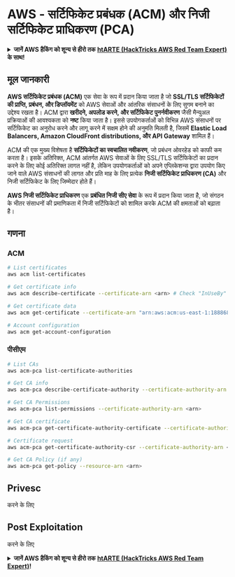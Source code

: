 # AWS - सर्टिफिकेट प्रबंधक (ACM) और निजी सर्टिफिकेट प्राधिकरण (PCA)

<details>

<summary><strong>जानें AWS हैकिंग को शून्य से हीरो तक</strong> <a href="https://training.hacktricks.xyz/courses/arte"><strong>htARTE (HackTricks AWS Red Team Expert)</strong></a><strong> के साथ!</strong></summary>

HackTricks का समर्थन करने के अन्य तरीके:

* यदि आप अपनी **कंपनी का विज्ञापन HackTricks में देखना चाहते हैं** या **HackTricks को PDF में डाउनलोड करना चाहते हैं** तो [**सब्सक्रिप्शन प्लान्स देखें**](https://github.com/sponsors/carlospolop)!
* [**आधिकारिक PEASS और HackTricks स्वैग**](https://peass.creator-spring.com) प्राप्त करें
* हमारे विशेष [**NFTs**](https://opensea.io/collection/the-peass-family) संग्रह [**The PEASS Family**](https://opensea.io/collection/the-peass-family) खोजें
* **शामिल हों** 💬 [**डिस्कॉर्ड समूह**](https://discord.gg/hRep4RUj7f) या [**टेलीग्राम समूह**](https://t.me/peass) या हमें **ट्विटर** 🐦 [**@hacktricks_live**](https://twitter.com/hacktricks_live)** पर फॉलो** करें।
* **हैकिंग ट्रिक्स साझा करें** द्वारा PRs सबमिट करके [**HackTricks**](https://github.com/carlospolop/hacktricks) और [**HackTricks Cloud**](https://github.com/carlospolop/hacktricks-cloud) github repos में।

</details>

## मूल जानकारी

**AWS सर्टिफिकेट प्रबंधक (ACM)** एक सेवा के रूप में प्रदान किया जाता है जो **SSL/TLS सर्टिफिकेटों की प्राप्ति, प्रबंधन, और डिप्लॉयमेंट** को AWS सेवाओं और आंतरिक संसाधनों के लिए सुगम बनाने का उद्देश्य रखता है। ACM द्वारा **खरीदने, अपलोड करने, और सर्टिफिकेट पुनर्नवीकरण** जैसी मैन्युअल प्रक्रियाओं की आवश्यकता को **नष्ट** किया जाता है। इससे उपयोगकर्ताओं को विभिन्न AWS संसाधनों पर सर्टिफिकेट का अनुरोध करने और लागू करने में सक्षम होने की अनुमति मिलती है, जिसमें **Elastic Load Balancers, Amazon CloudFront distributions, और API Gateway** शामिल हैं।

ACM की एक मुख्य विशेषता है **सर्टिफिकेटों का स्वचालित नवीकरण**, जो प्रबंधन ओवरहेड को काफी कम करता है। इसके अतिरिक्त, ACM आंतर्गत AWS सेवाओं के लिए SSL/TLS सर्टिफिकेटों का प्रदान करने के लिए कोई अतिरिक्त लागत नहीं है, लेकिन उपयोगकर्ताओं को अपने एप्लिकेशन्स द्वारा उपयोग किए जाने वाले AWS संसाधनों की लागत और प्रति माह के लिए प्रत्येक **निजी सर्टिफिकेट प्राधिकरण (CA)** और निजी सर्टिफिकेट के लिए जिम्मेदार होते हैं।

**AWS निजी सर्टिफिकेट प्राधिकरण** एक **प्रबंधित निजी सीए सेवा** के रूप में प्रदान किया जाता है, जो संगठन के भीतर संसाधनों की प्रमाणिकता में निजी सर्टिफिकेटों को शामिल करके ACM की क्षमताओं को बढ़ाता है।

## गणना

### ACM
```bash
# List certificates
aws acm list-certificates

# Get certificate info
aws acm describe-certificate --certificate-arn <arn> # Check "InUseBy" to check which resources are using it

# Get certificate data
aws acm get-certificate --certificate-arn "arn:aws:acm:us-east-1:188868097724:certificate/865abced-82c9-43bf-b7d2-1f4948bf353d"

# Account configuration
aws acm get-account-configuration
```
### पीसीएम
```bash
# List CAs
aws acm-pca list-certificate-authorities

# Get CA info
aws acm-pca describe-certificate-authority --certificate-authority-arn <arn>

# Get CA Permissions
aws acm-pca list-permissions --certificate-authority-arn <arn>

# Get CA certificate
aws acm-pca get-certificate-authority-certificate --certificate-authority-arn <arn>

# Certificate request
aws acm-pca get-certificate-authority-csr --certificate-authority-arn <arn>

# Get CA Policy (if any)
aws acm-pca get-policy --resource-arn <arn>
```
## Privesc

करने के लिए

## Post Exploitation

करने के लिए

<details>

<summary><strong>जानें AWS हैकिंग को शून्य से हीरो तक</strong> <a href="https://training.hacktricks.xyz/courses/arte"><strong>htARTE (HackTricks AWS Red Team Expert)</strong></a><strong>!</strong></summary>

दूसरे तरीके HackTricks का समर्थन करने के लिए:

* अगर आप अपनी **कंपनी का विज्ञापन HackTricks में देखना चाहते हैं** या **HackTricks को PDF में डाउनलोड करना चाहते हैं** तो [**सब्सक्रिप्शन प्लान**](https://github.com/sponsors/carlospolop) देखें!
* [**आधिकारिक PEASS & HackTricks स्वैग**](https://peass.creator-spring.com) प्राप्त करें
* हमारे विशेष [**NFTs**](https://opensea.io/collection/the-peass-family) कलेक्शन, [**The PEASS Family**](https://opensea.io/collection/the-peass-family) खोजें
* **शामिल हों** 💬 [**डिस्कॉर्ड समूह**](https://discord.gg/hRep4RUj7f) या [**टेलीग्राम समूह**](https://t.me/peass) या हमें **ट्विटर** 🐦 [**@hacktricks_live**](https://twitter.com/hacktricks_live)** पर फॉलो** करें।
* **हैकिंग ट्रिक्स साझा करें** HackTricks और HackTricks Cloud github repos में PRs सबमिट करके।

</details>
